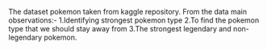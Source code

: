 The dataset pokemon taken from kaggle repository.
From the data main observations:-
1.Identifying strongest pokemon type
2.To find the pokemon type that we should stay away from
3.The strongest legendary and non-legendary pokemon.
